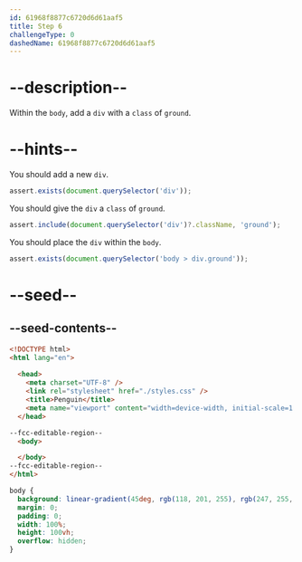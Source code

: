 ```yaml
---
id: 61968f8877c6720d6d61aaf5
title: Step 6
challengeType: 0
dashedName: 61968f8877c6720d6d61aaf5
---
```


# --description--

Within the `body`, add a `div` with a `class` of `ground`.

# --hints--

You should add a new `div`.

```js
assert.exists(document.querySelector('div'));
```

You should give the `div` a `class` of `ground`.

```js
assert.include(document.querySelector('div')?.className, 'ground');
```

You should place the `div` within the `body`.

```js
assert.exists(document.querySelector('body > div.ground'));
```

# --seed--

## --seed-contents--

```html
<!DOCTYPE html>
<html lang="en">
  
  <head>
    <meta charset="UTF-8" />
    <link rel="stylesheet" href="./styles.css" />
    <title>Penguin</title>
    <meta name="viewport" content="width=device-width, initial-scale=1.0" />
  </head>

--fcc-editable-region--
  <body>

  </body>
--fcc-editable-region--
</html>
```

```css
body {
  background: linear-gradient(45deg, rgb(118, 201, 255), rgb(247, 255, 222));
  margin: 0;
  padding: 0;
  width: 100%;
  height: 100vh;
  overflow: hidden;
}
```
